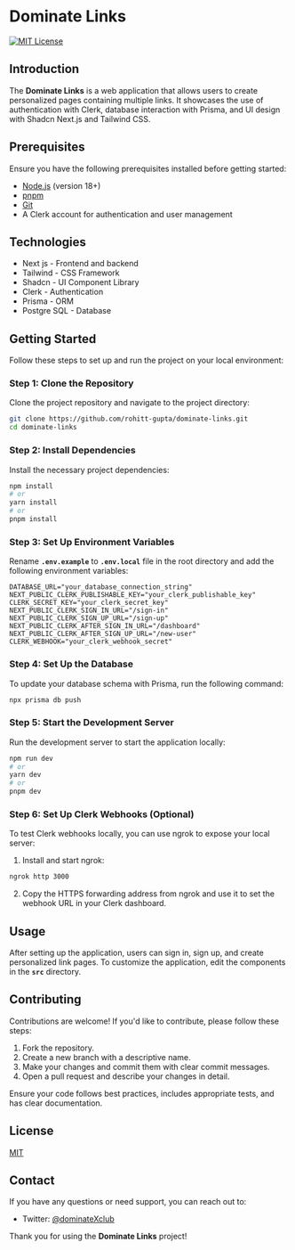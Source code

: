 # Dominate Links
[![MIT License](https://img.shields.io/badge/License-MIT-green.svg)](https://choosealicense.com/licenses/mit/)
## Introduction

The **Dominate Links** is a web application that allows users to create personalized pages containing multiple links. It showcases the use of authentication with Clerk, database interaction with Prisma, and UI design with Shadcn Next.js and Tailwind CSS.

## Prerequisites

Ensure you have the following prerequisites installed before getting started:

- [Node.js](https://nodejs.org/) (version 18+)
- [pnpm](https://pnpm.io/)
- [Git](https://git-scm.com/)
- A Clerk account for authentication and user management

## Technologies
- Next js - Frontend and backend
- Tailwind - CSS Framework
- Shadcn - UI Component Library
- Clerk - Authentication
- Prisma - ORM
- Postgre SQL - Database

## Getting Started

Follow these steps to set up and run the project on your local environment:

### Step 1: Clone the Repository

Clone the project repository and navigate to the project directory:

```bash
git clone https://github.com/rohitt-gupta/dominate-links.git
cd dominate-links
```

### **Step 2: Install Dependencies**

Install the necessary project dependencies:

```bash
npm install
# or
yarn install
# or
pnpm install
```

### **Step 3: Set Up Environment Variables**

Rename **`.env.example`** to **`.env.local`** file in the root directory and add the following environment variables:

```
DATABASE_URL="your_database_connection_string"
NEXT_PUBLIC_CLERK_PUBLISHABLE_KEY="your_clerk_publishable_key"
CLERK_SECRET_KEY="your_clerk_secret_key"
NEXT_PUBLIC_CLERK_SIGN_IN_URL="/sign-in"
NEXT_PUBLIC_CLERK_SIGN_UP_URL="/sign-up"
NEXT_PUBLIC_CLERK_AFTER_SIGN_IN_URL="/dashboard"
NEXT_PUBLIC_CLERK_AFTER_SIGN_UP_URL="/new-user"
CLERK_WEBHOOK="your_clerk_webhook_secret"
```

### **Step 4: Set Up the Database**

To update your database schema with Prisma, run the following command:

```bash
npx prisma db push
```

### **Step 5: Start the Development Server**

Run the development server to start the application locally:

```bash
npm run dev
# or
yarn dev
# or
pnpm dev
```

### **Step 6: Set Up Clerk Webhooks (Optional)**

To test Clerk webhooks locally, you can use ngrok to expose your local server:

1. Install and start ngrok:
    
```bash
ngrok http 3000
```
    
2. Copy the HTTPS forwarding address from ngrok and use it to set the webhook URL in your Clerk dashboard.

## **Usage**

After setting up the application, users can sign in, sign up, and create personalized link pages. To customize the application, edit the components in the **`src`** directory.

## **Contributing**

Contributions are welcome! If you'd like to contribute, please follow these steps:

1. Fork the repository.
2. Create a new branch with a descriptive name.
3. Make your changes and commit them with clear commit messages.
4. Open a pull request and describe your changes in detail.

Ensure your code follows best practices, includes appropriate tests, and has clear documentation.

## License

[MIT](https://choosealicense.com/licenses/mit/)

## **Contact**

If you have any questions or need support, you can reach out to:
- Twitter: [@dominateXclub](https://twitter.com/dominateXclub)

Thank you for using the **Dominate Links** project!
